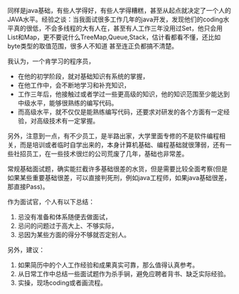 
同样是java基础，有些人学得好，有些人学得糟糕，甚至从起点就决定了一个人的JAVA水平。经验之谈：当我面试很多工作几年的java开发，发现他们的coding水平真的很低，不会多线程的大有人在，甚至有人工作三年没用过Set，他只会用List和Map，更不要说什么TreeMap,Queue,Stack，估计看都看不懂，还比如byte类型的取值范围，很多人不知道 甚至连正负都搞不清楚。

我认为，一个肯学习的程序员，

- 在他的初学阶段，就对基础知识有系统的掌握，
- 在他工作中，会不断地学习和补充知识，
- 工作三年后，他接触过或者学过一些更高级的知识，他的知识范围至少能达到中级水平，能够很熟练的编写代码。
- 而高级水平，就不仅仅是能熟练编写代码，还要求对研发的各个方面有一定经验，对高级技术有一定掌握。
  
另外，注意到一点，有不少员工，是半路出家，大学里面专修的不是软件编程相关，而是培训或者临时自学出来的，本身计算机基础、编程基础就很薄弱，还有一些社招员工，在一些技术很烂的公司荒废了几年，基础也非常差。

常规基础面试题，确实能拦截许多基础很差的水货，但是需要比较全面考察(但是如果某些重要基础很差，可以直接判死刑，例如java工程师，如果java基础很差，那直接Pass)。

作为面试官，个人有以下总结：

1. 忌没有准备和体系随便去做面试，
2. 忌问的问题过于高大上、不够实际，
3. 忌因为某些方面的得分不够就否定别人。

另外，建议：

1. 如果简历中的个人工作经验和成果真实可靠，那么值得认真参考。
2. 从日常工作中总结一些面试题作为杀手锏，避免应聘者背书、缺乏实际经验。
3. 实操，现场coding或者画流程。

